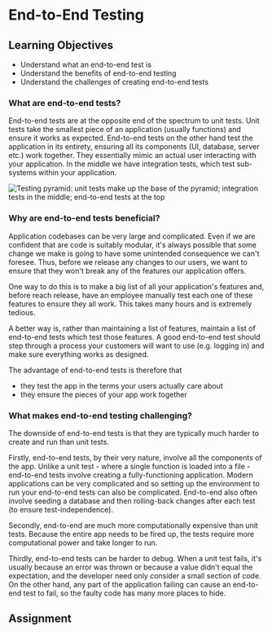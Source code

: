 # End-to-End Testing

## Learning Objectives
- Understand what an end-to-end test is
- Understand the benefits of end-to-end testing
- Understand the challenges of creating end-to-end tests

### What are end-to-end tests?

End-to-end tests are at the opposite end of the spectrum to unit tests. Unit tests take the smallest piece of an application (usually functions) and ensure it works as expected. End-to-end tests on the other hand test the application in its entirety, ensuring all its components (UI, database, server etc.) work together. They essentially mimic an actual user interacting with your application. In the middle we have integration tests, which test sub-systems within your application.

![Testing pyramid: unit tests make up the base of the pyramid; integration tests in the middle; end-to-end tests at the top](https://user-images.githubusercontent.com/44523714/128893711-19d3b1cb-cf83-4504-b8e5-8ec206473e39.png)

### Why are end-to-end tests beneficial?

Application codebases can be very large and complicated. Even if we are confident that are code is suitably modular, it's always possible that some change we make is going to have some unintended consequence we can't foresee. Thus, before we release any changes to our users, we want to ensure that they won't break any of the features our application offers.

One way to do this is to make a big list of all your application's features and, before reach release, have an employee manually test each one of these features to ensure they all work. This takes many hours and is extremely tedious.

A better way is, rather than maintaining a list of features, maintain a list of end-to-end tests which test those features. A good end-to-end test should step through a process your customers will want to use (e.g. logging in) and make sure everything works as designed.

The advantage of end-to-end tests is therefore that
- they test the app in the terms your users actually care about
- they ensure the pieces of your app work together

### What makes end-to-end testing challenging?

The downside of end-to-end tests is that they are typically much harder to create and run than unit tests. 

Firstly, end-to-end tests, by their very nature, involve all the components of the app. Unlike a unit test - where a single function is loaded into a file - end-to-end tests involve creating a fully-functioning application. Modern applications can be very complicated and so setting up the environment to run your end-to-end tests can also be complicated. End-to-end also often involve seeding a database and then rolling-back changes after each test (to ensure test-independence).

Secondly, end-to-end are much more computationally expensive than unit tests. Because the entire app needs to be fired up, the tests require more computational power and take longer to run.

Thirdly, end-to-end tests can be harder to debug. When a unit test fails, it's usually because an error was thrown or because a value didn't equal the expectation, and the developer need only consider a small section of code. On the other hand, any part of the application failing can cause an end-to-end test to fail, so the faulty code has many more places to hide.

## Assignment
